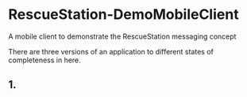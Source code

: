 # RescueStation-DemoMobileClient
A mobile client to demonstrate the RescueStation messaging concept

There are three versions of an application to different states of completeness in here.

## 1.